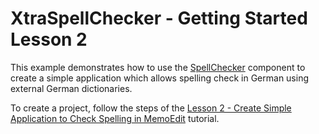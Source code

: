 # XtraSpellChecker - Getting Started Lesson 2


<p>This example demonstrates how to use the <a href="http://help.devexpress.com/#WindowsForms/clsDevExpressXtraSpellCheckerSpellCheckertopic">SpellChecker</a> component to create a simple application which allows spelling check in German using external German dictionaries.</p>
<p>To create a project, follow the steps of the <a href="http://help.devexpress.com/#WindowsForms/CustomDocument114003">Lesson 2 - Create Simple Application to Check Spelling in MemoEdit</a> tutorial.</p>

<br/>


